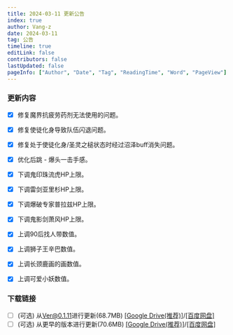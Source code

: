 ```yaml
---
title: 2024-03-11 更新公告
index: true
author: Vang-z
date: 2024-03-11
tag: 公告
timeline: true
editLink: false
contributors: false
lastUpdated: false
pageInfo: ["Author", "Date", "Tag", "ReadingTime", "Word", "PageView"]
---
```


### 更新内容
- [x] 修复<a>魔界抗疲劳药剂</a>无法使用的问题。
- [x] 修复<a>使徒化身</a>导致队伍闪退问题。
- [x] 修复处于<a>使徒化身/圣灵之槌</a>状态时经过沼泽buff消失问题。
- [x] 优化<a>后跳 - 爆头一击</a>手感。
- [x] 下调<a>鬼印珠流虎</a>HP上限。
- [x] 下调<a>雷剑亚里杉</a>HP上限。
- [x] 下调<a>爆破专家普拉兹</a>HP上限。
- [x] 下调<a>鬼影剑萧风</a>HP上限。
- [x] 上调<a>90后找人带</a>数值。
- [x] 上调<a>狮子王辛巴</a>数值。
- [x] 上调<a>长颈鹿画的画</a>数值。
- [x] 上调<a>可爱小妖</a>数值。


### 下载链接
- [ ] <a>(可选)</a> 从<a>Ver@0.1.11</a>进行更新(68.7MB) <a>[[Google Drive(推荐)]](https://drive.google.com/file/d/120630CPiV88CAylMDWofm2-3mtceQToK/view?usp=sharing)</a>/<a>[[百度网盘]](https://pan.baidu.com/s/1RE446eCUenkTi1k4UOvsQQ?pwd=eq9c)</a>
- [ ] <a>(可选)</a> 从<a>更早的版本</a>进行更新(70.6MB) <a>[[Google Drive(推荐)]](https://drive.google.com/file/d/1LCm3KDecllgCPunEoygyNUW03UTHG4TG/view?usp=sharing)</a>/<a>[[百度网盘]](https://pan.baidu.com/s/1ktgF5UDKOoJrx8Suhy7yVQ?pwd=qjf4)</a>
